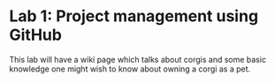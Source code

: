 # Lab 1: Project management using GitHub

This lab will have a wiki page which talks about corgis and some basic knowledge one might wish to know about owning a corgi as a pet. 